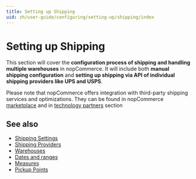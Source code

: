 ```yaml
---
title: Setting up Shipping
uid: zh/user-guide/configuring/setting-up/shipping/index
---
```


# Setting up Shipping

This section will cover the **configuration process of shipping and handling multiple warehouses** in nopCommerce. It will include both **manual shipping configuration** and **setting up shipping via API of individual shipping providers like UPS and USPS**.

Please note that nopCommerce offers integration with third-party shipping services and optimizations. They can be found in nopCommerce [marketplace](http://www.nopcommerce.com/marketplace.aspx) and in [technology partners](http://www.nopcommerce.com/technologypartners.aspx) section

## See also

* [Shipping Settings](xref:zh/user-guide/configuring/setting-up/shipping/settings)
* [Shipping Providers](xref:zh/user-guide/configuring/setting-up/shipping/providers/index)
* [Warehouses](xref:zh/user-guide/configuring/setting-up/shipping/warehouses)
* [Dates and ranges](xref:zh/user-guide/configuring/setting-up/shipping/dates-ranges)
* [Measures](xref:zh/user-guide/configuring/setting-up/shipping/measures)
* [Pickup Points](xref:zh/user-guide/configuring/setting-up/shipping/pickup-points)